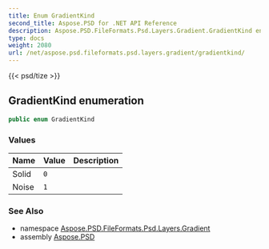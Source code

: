```yaml
---
title: Enum GradientKind
second_title: Aspose.PSD for .NET API Reference
description: Aspose.PSD.FileFormats.Psd.Layers.Gradient.GradientKind enum. 
type: docs
weight: 2080
url: /net/aspose.psd.fileformats.psd.layers.gradient/gradientkind/
---
```

{{< psd/tize >}}
## GradientKind enumeration

```csharp
public enum GradientKind
```

### Values

| Name | Value | Description |
| --- | --- | --- |
| Solid | `0` |  |
| Noise | `1` |  |

### See Also

* namespace [Aspose.PSD.FileFormats.Psd.Layers.Gradient](../../aspose.psd.fileformats.psd.layers.gradient/)
* assembly [Aspose.PSD](../../)


